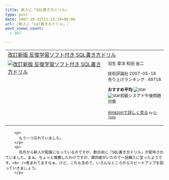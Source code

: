 ```yaml
---
title: 新人に「SQL書き方ドリル」
type: post
date: 2007-10-21T11:23:19+00:00
url: /新人に「sql書き方ドリル」/
post_views_count:
  - 107

---
```

<table cellpadding="5" border="0">
  <tr>
    <td colspan="2">
      <a href="http://www.amazon.co.jp/exec/obidos/ASIN/4774130850/konnokiyotaka-22/ref=nosim/" target="_blank">改訂新版 反復学習ソフト付き SQL書き方ドリル</a>
    </td>
  </tr>
  
  <tr>
    <td valign="top">
      <a href="http://www.amazon.co.jp/exec/obidos/ASIN/4774130850/konnokiyotaka-22/ref=nosim/" target="_blank"><img alt="改訂新版 反復学習ソフト付き SQL書き方ドリル" src="https://i2.wp.com/ecx.images-amazon.com/images/I/31biH4BBnPL.jpg" border="0" data-recalc-dims="1" /></a>
    </td>
    <td valign="top">
      <font size="-1">羽生 章洋 和田 省二 </p>
      <p>
        技術評論社 2007-05-18<br />売り上げランキング : 49718
      </p>
      <p>
        <strong>おすすめ平均 </strong><img alt="star" src="https://i2.wp.com/g-images.amazon.com/images/G/01/detail/stars-4-0.gif" data-recalc-dims="1" /><br /><img alt="star" src="https://i2.wp.com/g-images.amazon.com/images/G/01/detail/stars-4-0.gif" data-recalc-dims="1" />初級シスアド午後問題対策
      </p>
      <p>
        <a href="http://www.amazon.co.jp/exec/obidos/ASIN/4774130850/konnokiyotaka-22/ref=nosim/" target="_blank">Amazonで詳しく見る</a></font><font size="-2"> by <a href="http://www.goodpic.com/mt/aws/index.html">G-Tools</a></font></td> </tr> </tbody> </table> 
        
        <p>
          もう一つ忘れていました。
        </p>
        <p>
          先月から新人が配属になっているのですが、数日前に「SQL書き方ドリル」が配布されていました。まぁ、ちょっと推薦したわけですが、賛同者がいたので一括購入に至ったようです。<br />恵まれてますなぁ。けど、これも含めて、いろんなところからスピードアップを図っていきましょう。
        </p>